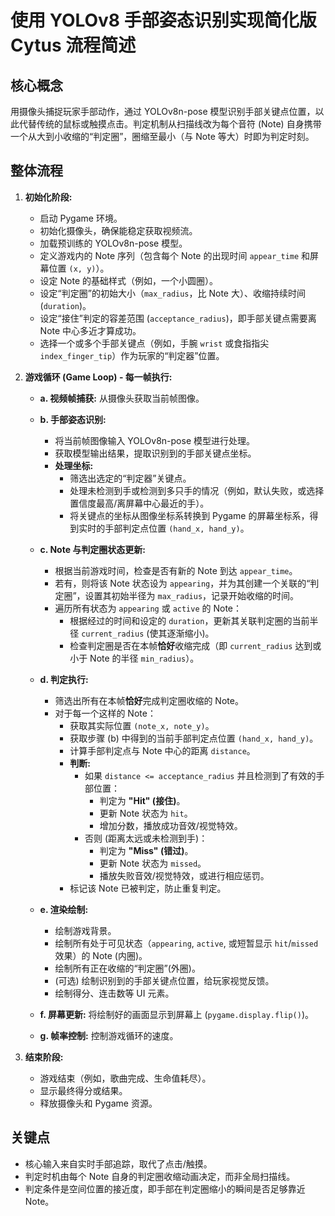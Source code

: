 # 使用 YOLOv8 手部姿态识别实现简化版 Cytus 流程简述

## 核心概念

用摄像头捕捉玩家手部动作，通过 YOLOv8n-pose 模型识别手部关键点位置，以此代替传统的鼠标或触摸点击。判定机制从扫描线改为每个音符 (Note) 自身携带一个从大到小收缩的“判定圈”，圈缩至最小（与 Note 等大）时即为判定时刻。

## 整体流程

1.  **初始化阶段:**
    * 启动 Pygame 环境。
    * 初始化摄像头，确保能稳定获取视频流。
    * 加载预训练的 YOLOv8n-pose 模型。
    * 定义游戏内的 Note 序列（包含每个 Note 的出现时间 `appear_time` 和屏幕位置 `(x, y)`）。
    * 设定 Note 的基础样式（例如，一个小圆圈）。
    * 设定“判定圈”的初始大小（`max_radius`，比 Note 大）、收缩持续时间 (`duration`)。
    * 设定“接住”判定的容差范围 (`acceptance_radius`)，即手部关键点需要离 Note 中心多近才算成功。
    * 选择一个或多个手部关键点（例如，手腕 `wrist` 或食指指尖 `index_finger_tip`）作为玩家的“判定器”位置。

2.  **游戏循环 (Game Loop) - 每一帧执行:**

    * **a. 视频帧捕获:** 从摄像头获取当前帧图像。

    * **b. 手部姿态识别:**
        * 将当前帧图像输入 YOLOv8n-pose 模型进行处理。
        * 获取模型输出结果，提取识别到的手部关键点坐标。
        * **处理坐标:**
            * 筛选出选定的“判定器”关键点。
            * 处理未检测到手或检测到多只手的情况（例如，默认失败，或选择置信度最高/离屏幕中心最近的手）。
            * 将关键点的坐标从图像坐标系转换到 Pygame 的屏幕坐标系，得到实时的手部判定点位置 `(hand_x, hand_y)`。

    * **c. Note 与判定圈状态更新:**
        * 根据当前游戏时间，检查是否有新的 Note 到达 `appear_time`。
        * 若有，则将该 Note 状态设为 `appearing`，并为其创建一个关联的“判定圈”，设置其初始半径为 `max_radius`，记录开始收缩的时间。
        * 遍历所有状态为 `appearing` 或 `active` 的 Note：
            * 根据经过的时间和设定的 `duration`，更新其关联判定圈的当前半径 `current_radius` (使其逐渐缩小)。
            * 检查判定圈是否在本帧**恰好**收缩完成（即 `current_radius` 达到或小于 Note 的半径 `min_radius`）。

    * **d. 判定执行:**
        * 筛选出所有在本帧**恰好**完成判定圈收缩的 Note。
        * 对于每一个这样的 Note：
            * 获取其实际位置 `(note_x, note_y)`。
            * 获取步骤 (b) 中得到的当前手部判定点位置 `(hand_x, hand_y)`。
            * 计算手部判定点与 Note 中心的距离 `distance`。
            * **判断:**
                * 如果 `distance <= acceptance_radius` 并且检测到了有效的手部位置：
                    * 判定为 **"Hit" (接住)**。
                    * 更新 Note 状态为 `hit`。
                    * 增加分数，播放成功音效/视觉特效。
                * 否则 (距离太远或未检测到手)：
                    * 判定为 **"Miss" (错过)**。
                    * 更新 Note 状态为 `missed`。
                    * 播放失败音效/视觉特效，或进行相应惩罚。
            * 标记该 Note 已被判定，防止重复判定。

    * **e. 渲染绘制:**
        * 绘制游戏背景。
        * 绘制所有处于可见状态（`appearing`, `active`, 或短暂显示 `hit`/`missed` 效果）的 Note (内圈)。
        * 绘制所有正在收缩的“判定圈”(外圈)。
        * (可选) 绘制识别到的手部关键点位置，给玩家视觉反馈。
        * 绘制得分、连击数等 UI 元素。

    * **f. 屏幕更新:** 将绘制好的画面显示到屏幕上 (`pygame.display.flip()`)。

    * **g. 帧率控制:** 控制游戏循环的速度。

3.  **结束阶段:**
    * 游戏结束（例如，歌曲完成、生命值耗尽）。
    * 显示最终得分或结果。
    * 释放摄像头和 Pygame 资源。

## 关键点

* 核心输入来自实时手部追踪，取代了点击/触摸。
* 判定时机由每个 Note 自身的判定圈收缩动画决定，而非全局扫描线。
* 判定条件是空间位置的接近度，即手部在判定圈缩小的瞬间是否足够靠近 Note。